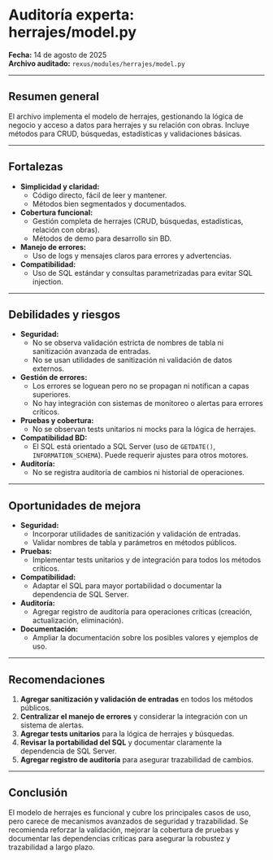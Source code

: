 # Auditoría experta: herrajes/model.py

**Fecha:** 14 de agosto de 2025  
**Archivo auditado:** `rexus/modules/herrajes/model.py`

---

## Resumen general
El archivo implementa el modelo de herrajes, gestionando la lógica de negocio y acceso a datos para herrajes y su relación con obras. Incluye métodos para CRUD, búsquedas, estadísticas y validaciones básicas.

---

## Fortalezas
- **Simplicidad y claridad:**
  - Código directo, fácil de leer y mantener.
  - Métodos bien segmentados y documentados.
- **Cobertura funcional:**
  - Gestión completa de herrajes (CRUD, búsquedas, estadísticas, relación con obras).
  - Métodos de demo para desarrollo sin BD.
- **Manejo de errores:**
  - Uso de logs y mensajes claros para errores y advertencias.
- **Compatibilidad:**
  - Uso de SQL estándar y consultas parametrizadas para evitar SQL injection.

---

## Debilidades y riesgos
- **Seguridad:**
  - No se observa validación estricta de nombres de tabla ni sanitización avanzada de entradas.
  - No se usan utilidades de sanitización ni validación de datos externos.
- **Gestión de errores:**
  - Los errores se loguean pero no se propagan ni notifican a capas superiores.
  - No hay integración con sistemas de monitoreo o alertas para errores críticos.
- **Pruebas y cobertura:**
  - No se observan tests unitarios ni mocks para la lógica de herrajes.
- **Compatibilidad BD:**
  - El SQL está orientado a SQL Server (uso de `GETDATE()`, `INFORMATION_SCHEMA`). Puede requerir ajustes para otros motores.
- **Auditoría:**
  - No se registra auditoría de cambios ni historial de operaciones.

---

## Oportunidades de mejora
- **Seguridad:**
  - Incorporar utilidades de sanitización y validación de entradas.
  - Validar nombres de tabla y parámetros en métodos públicos.
- **Pruebas:**
  - Implementar tests unitarios y de integración para todos los métodos críticos.
- **Compatibilidad:**
  - Adaptar el SQL para mayor portabilidad o documentar la dependencia de SQL Server.
- **Auditoría:**
  - Agregar registro de auditoría para operaciones críticas (creación, actualización, eliminación).
- **Documentación:**
  - Ampliar la documentación sobre los posibles valores y ejemplos de uso.

---

## Recomendaciones
1. **Agregar sanitización y validación de entradas** en todos los métodos públicos.
2. **Centralizar el manejo de errores** y considerar la integración con un sistema de alertas.
3. **Agregar tests unitarios** para la lógica de herrajes y búsquedas.
4. **Revisar la portabilidad del SQL** y documentar claramente la dependencia de SQL Server.
5. **Agregar registro de auditoría** para asegurar trazabilidad de cambios.

---

## Conclusión
El modelo de herrajes es funcional y cubre los principales casos de uso, pero carece de mecanismos avanzados de seguridad y trazabilidad. Se recomienda reforzar la validación, mejorar la cobertura de pruebas y documentar las dependencias críticas para asegurar la robustez y trazabilidad a largo plazo.
